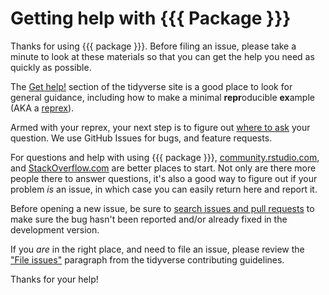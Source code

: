 # Getting help with {{{ Package }}}

Thanks for using {{{ package }}}. Before filing an issue, please take a minute
to look at these materials so that you can get the help you need as quickly as
possible.

The [Get help!](https://www.tidyverse.org/help/) section of the tidyverse site
is a good place to look for general guidance, including how to make a minimal
**repr**oducible **ex**ample (AKA a [reprex](http://reprex.tidyverse.org/)).

Armed with your reprex, your next step is to figure out [where to ask](https://www.tidyverse.org/help/#where-to-ask) your question. We use GitHub 
Issues for bugs, and feature requests.

For questions and help with using {{{ package }}}, 
[community.rstudio.com](https://community.rstudio.com/), and 
[StackOverflow.com](https://stackoverflow.com/) are better places to start. Not 
only are there more people there to answer questions, it's also a good way to 
figure out if your problem _is_ an issue, in which case you can easily return 
here and report it. 

Before opening a new issue, be sure to [search issues and pull requests](https://help.github.com/articles/searching-issues-and-pull-requests/) 
to make sure the bug hasn't been reported and/or already fixed in the 
development version.

If you _are_ in the right place, and need to file an issue, please review the 
["File issues"](https://www.tidyverse.org/contribute/#issues) paragraph from 
the tidyverse contributing guidelines.

Thanks for your help!
